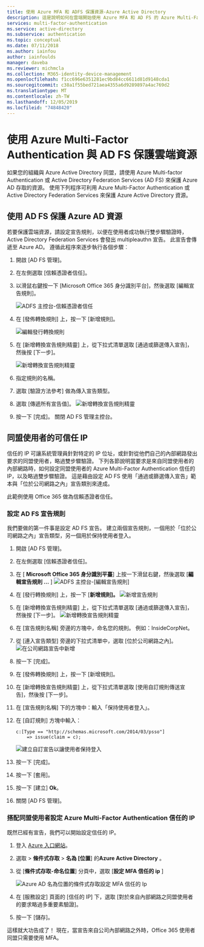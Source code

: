 ```yaml
---
title: 使用 Azure MFA 和 ADFS 保護資源-Azure Active Directory
description: 這是說明如何在雲端開始使用 Azure MFA 和 AD FS 的 Azure Multi-Factor Authentication 頁面。
services: multi-factor-authentication
ms.service: active-directory
ms.subservice: authentication
ms.topic: conceptual
ms.date: 07/11/2018
ms.author: iainfou
author: iainfoulds
manager: daveba
ms.reviewer: michmcla
ms.collection: M365-identity-device-management
ms.openlocfilehash: f1cc696e6351281ec9bd84cc6611d81d9148cda1
ms.sourcegitcommit: c38a1f55bed721aea4355a6d9289897a4ac769d2
ms.translationtype: MT
ms.contentlocale: zh-TW
ms.lasthandoff: 12/05/2019
ms.locfileid: "74848420"
---
```

# <a name="securing-cloud-resources-with-azure-multi-factor-authentication-and-ad-fs"></a>使用 Azure Multi-Factor Authentication 與 AD FS 保護雲端資源

如果您的組織與 Azure Active Directory 同盟，請使用 Azure Multi-factor Authentication 或 Active Directory Federation Services (AD FS) 來保護 Azure AD 存取的資源。 使用下列程序可利用 Azure Multi-Factor Authentication 或 Active Directory Federation Services 來保護 Azure Active Directory 資源。

## <a name="secure-azure-ad-resources-using-ad-fs"></a>使用 AD FS 保護 Azure AD 資源

若要保護雲端資源，請設定宣告規則，以便在使用者成功執行雙步驟驗證時，Active Directory Federation Services 會發出 multipleauthn 宣告。 此宣告會傳遞至 Azure AD。 遵循此程序來逐步執行各個步驟︰

1. 開啟 [AD FS 管理]。
2. 在左側選取 [信賴憑證者信任]。
3. 以滑鼠右鍵按一下 [Microsoft Office 365 身分識別平台]，然後選取 [編輯宣告規則]。

   ![ADFS 主控台-信賴憑證者信任](./media/howto-mfa-adfs/trustedip1.png)

4. 在 [發佈轉換規則] 上，按一下 [新增規則]。

   ![編輯發行轉換規則](./media/howto-mfa-adfs/trustedip2.png)

5. 在 [新增轉換宣告規則精靈] 上，從下拉式清單選取 [通過或篩選傳入宣告]，然後按 [下一步]。

   ![新增轉換宣告規則精靈](./media/howto-mfa-adfs/trustedip3.png)

6. 指定規則的名稱。 
7. 選取 [驗證方法參考] 做為傳入宣告類型。
8. 選取 [傳遞所有宣告值]。
    ![新增轉換宣告規則精靈](./media/howto-mfa-adfs/configurewizard.png)
9. 按一下 [完成]。 關閉 AD FS 管理主控台。

## <a name="trusted-ips-for-federated-users"></a>同盟使用者的可信任 IP

信任的 IP 可讓系統管理員針對特定的 IP 位址，或針對從他們自己的內部網路發出要求的同盟使用者，略過雙步驟驗證。 下列各節說明當要求是來自同盟使用者的內部網路時，如何設定同盟使用者的 Azure Multi-Factor Authentication 信任的 IP，以及略過雙步驟驗證。 這是藉由設定 AD FS 使用「通過或篩選傳入宣告」範本與「位於公司網路之內」宣告類別來達成。

此範例使用 Office 365 做為信賴憑證者信任。

### <a name="configure-the-ad-fs-claims-rules"></a>設定 AD FS 宣告規則

我們要做的第一件事是設定 AD FS 宣告。 建立兩個宣告規則，一個用於「位於公司網路之內」宣告類型，另一個用於保持使用者登入。

1. 開啟 [AD FS 管理]。
2. 在左側選取 [信賴憑證者信任]。
3. 在 [ **Microsoft Office 365 身分識別平臺**] 上按一下滑鼠右鍵，然後選取 [**編輯宣告規則 ...** ]
   ![ADFS 主控台-[編輯宣告規則]](./media/howto-mfa-adfs/trustedip1.png)
4. 在 [發行轉換規則] 上，按一下 [**新增規則]。** 
   ![新增宣告規則](./media/howto-mfa-adfs/trustedip2.png)
5. 在 [新增轉換宣告規則精靈] 上，從下拉式清單選取 [通過或篩選傳入宣告]，然後按 [下一步]。
   ![新增轉換宣告規則精靈](./media/howto-mfa-adfs/trustedip3.png)
6. 在 [宣告規則名稱] 旁邊的方塊中，命名您的規則。 例如：InsideCorpNet。
7. 從 [連入宣告類型] 旁邊的下拉式清單中，選取 [位於公司網路之內]。
   ![在公司網路宣告中新增](./media/howto-mfa-adfs/trustedip4.png)
8. 按一下 [完成]。
9. 在 [發佈轉換規則] 上，按一下 [新增規則]。
10. 在 [新增轉換宣告規則精靈] 上，從下拉式清單選取 [使用自訂規則傳送宣告]，然後按 [下一步]。
11. 在 [宣告規則名稱] 下的方塊中：輸入「保持使用者登入」。
12. 在 [自訂規則] 方塊中輸入：

        c:[Type == "http://schemas.microsoft.com/2014/03/psso"]
            => issue(claim = c);
    ![建立自訂宣告以讓使用者保持登入](./media/howto-mfa-adfs/trustedip5.png)
13. 按一下 [完成]。
14. 按一下 [套用]。
15. 按一下 [建立] **Ok**。
16. 關閉 [AD FS 管理]。

### <a name="configure-azure-multi-factor-authentication-trusted-ips-with-federated-users"></a>搭配同盟使用者設定 Azure Multi-Factor Authentication 信任的 IP

既然已經有宣告，我們可以開始設定信任的 IP。

1. 登入 [Azure 入口網站](https://portal.azure.com)。
2. 選取 > **條件式存取** > **名為 [位置**] 的**Azure Active Directory** 。
3. 從 [**條件式存取-命名位置**] 分頁中，選取 [**設定 MFA 信任的 ip** ]

   ![Azure AD 名為位置的條件式存取設定 MFA 信任的 Ip](./media/howto-mfa-adfs/trustedip6.png)

4. 在 [服務設定] 頁面的 [信任的 IP] 下，選取 [對於來自內部網路之同盟使用者的要求略過多重要素驗證]。  
5. 按一下 [儲存]。

這樣就大功告成了！ 現在，當宣告來自公司內部網路之外時，Office 365 使用者同盟只需要使用 MFA。
